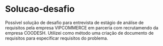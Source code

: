 # Solucao-desafio
Possível solução de desafio para entrevista de estágio de análise de requisitos pela empresa VIPCOMMERCE em parceria com recrutamendo da empresa COODESH.
Utilizei como método uma criação de documento de requisitos para especificar requisitos do problema.
